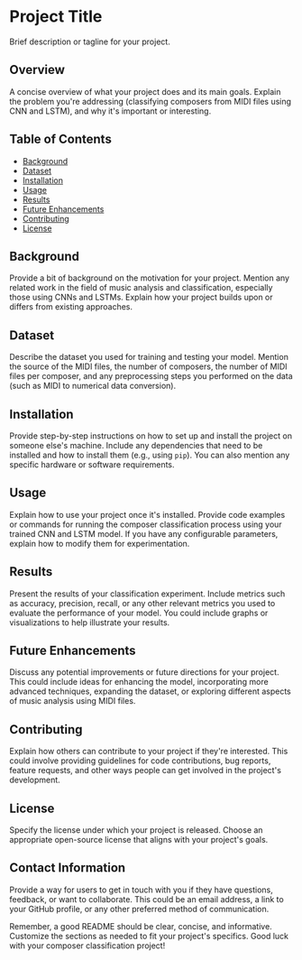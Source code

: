 # Project Title

Brief description or tagline for your project.

## Overview

A concise overview of what your project does and its main goals. Explain the problem you're addressing (classifying composers from MIDI files using CNN and LSTM), and why it's important or interesting.

## Table of Contents

- [Background](#background)
- [Dataset](#dataset)
- [Installation](#installation)
- [Usage](#usage)
- [Results](#results)
- [Future Enhancements](#future-enhancements)
- [Contributing](#contributing)
- [License](#license)

## Background

Provide a bit of background on the motivation for your project. Mention any related work in the field of music analysis and classification, especially those using CNNs and LSTMs. Explain how your project builds upon or differs from existing approaches.

## Dataset

Describe the dataset you used for training and testing your model. Mention the source of the MIDI files, the number of composers, the number of MIDI files per composer, and any preprocessing steps you performed on the data (such as MIDI to numerical data conversion).

## Installation

Provide step-by-step instructions on how to set up and install the project on someone else's machine. Include any dependencies that need to be installed and how to install them (e.g., using `pip`). You can also mention any specific hardware or software requirements.

## Usage

Explain how to use your project once it's installed. Provide code examples or commands for running the composer classification process using your trained CNN and LSTM model. If you have any configurable parameters, explain how to modify them for experimentation.

## Results

Present the results of your classification experiment. Include metrics such as accuracy, precision, recall, or any other relevant metrics you used to evaluate the performance of your model. You could include graphs or visualizations to help illustrate your results.

## Future Enhancements

Discuss any potential improvements or future directions for your project. This could include ideas for enhancing the model, incorporating more advanced techniques, expanding the dataset, or exploring different aspects of music analysis using MIDI files.

## Contributing

Explain how others can contribute to your project if they're interested. This could involve providing guidelines for code contributions, bug reports, feature requests, and other ways people can get involved in the project's development.

## License

Specify the license under which your project is released. Choose an appropriate open-source license that aligns with your project's goals.

## Contact Information

Provide a way for users to get in touch with you if they have questions, feedback, or want to collaborate. This could be an email address, a link to your GitHub profile, or any other preferred method of communication.

Remember, a good README should be clear, concise, and informative. Customize the sections as needed to fit your project's specifics. Good luck with your composer classification project!
